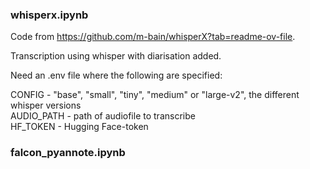 ### whisperx.ipynb

Code from https://github.com/m-bain/whisperX?tab=readme-ov-file. 

Transcription using whisper with diarisation added.

Need an .env file where the following are specified:   

CONFIG - "base", "small", "tiny", "medium" or "large-v2", the different whisper versions  
AUDIO_PATH - path of audiofile to transcribe  
HF_TOKEN - Hugging Face-token

### falcon_pyannote.ipynb

